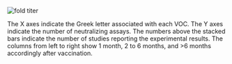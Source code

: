 <section class="figure-section wrap">
<div class="figure-image">

![fold titer](susceptibility-data/vp-titer-2dose-no-inf.svg)

</div>

<div class="figure-caption">

The X axes indicate the Greek letter associated with each VOC. The Y axes
indicate the number of neutralizing assays. The numbers above the stacked bars
indicate the number of studies reporting the experimental results. The columns
from left to right show 1 month, 2 to 6 months, and &gt;6 months accordingly after vaccination.

</div>

</section>
